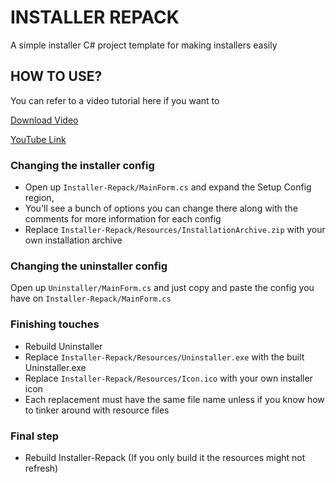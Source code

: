 ﻿# INSTALLER REPACK
A simple installer C# project template for making installers easily

## HOW TO USE?
You can refer to a video tutorial here if you want to

[Download Video](https://cdn.discordapp.com/attachments/883753960828198958/1139533769129328700/HowToUseInstallerRepack.mp4)

[YouTube Link](https://youtu.be/y18NYiFvlFA)

### Changing the installer config
- Open up `Installer-Repack/MainForm.cs` and expand the Setup Config region, 
- You'll see a bunch of options you can change there along with the comments for more information
for each config
- Replace `Installer-Repack/Resources/InstallationArchive.zip` with your own installation archive

### Changing the uninstaller config
Open up `Uninstaller/MainForm.cs` and just copy and paste the config you have on `Installer-Repack/MainForm.cs`

### Finishing touches
- Rebuild Uninstaller
- Replace `Installer-Repack/Resources/Uninstaller.exe` with the built Uninstaller.exe
- Replace `Installer-Repack/Resources/Icon.ico` with your own installer icon
- Each replacement must have the same file name unless if you know how to tinker around with resource files

### Final step
- Rebuild Installer-Repack (If you only build it the resources might not refresh)